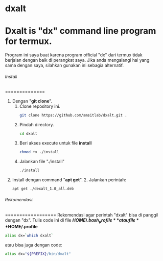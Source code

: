 # dxalt

**Dxalt is "dx" command line program for termux.**
===============================================

Program ini saya buat karena program official "dx" dari termux tidak berjalan dengan baik di perangkat saya.
Jika anda mengalangi hal yang sama dengan saya, silahkan gunakan ini sebagia alternatif.

###### Install
==============
1. Dengan "**git clone**".
   1. Clone repository ini.
      ```bash
      git clone https://github.com/amsitlab/dxalt.git .
      ```
   1. Pindah directory.
      ```bash
      cd dxalt
      ```
   1. Beri akses execute untuk file **install**
      ```bash
      chmod +x ./install
      ```
   1. Jalankan file "./install"
      ```bash
      ./install
      ```
2. Install dengan command "**apt get**".
   2. Jalankan perintah:
      ```bash
      apt get ./dexalt_1.0_all.deb
      ```


###### Rekomendasi.
==================
Rekomendasi agar perintah "dxalt" bisa di panggil dengan "dx".
Tulis code ini di file **$HOME/.bash_profile** atau file **$HOME/.profile**
```bash
alias dx=`which dxalt`
```
atau bisa juga dengan code:
```bash
alias dx="${PREFIX}/bin/dxalt"
```


